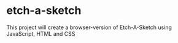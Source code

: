 # etch-a-sketch
This project will create a browser-version of Etch-A-Sketch using JavaScript, HTML and CSS
